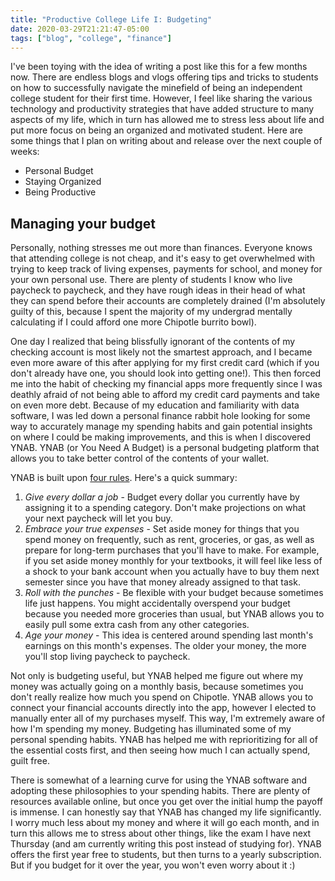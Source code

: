 ```yaml
---
title: "Productive College Life I: Budgeting"
date: 2020-03-29T21:21:47-05:00
tags: ["blog", "college", "finance"]
---
```


I've been toying with the idea of writing a post like this for a few months now. There are endless blogs and vlogs offering tips and tricks to students on how to successfully navigate the minefield of being an independent college student for their first time. However, I feel like sharing the various technology and productivity strategies that have added structure to many aspects of my life, which in turn has allowed me to stress less about life and put more focus on being an organized and motivated student. Here are some things that I plan on writing about and release over the next couple of weeks:

- Personal Budget
- Staying Organized
- Being Productive     

## Managing your budget

Personally, nothing stresses me out more than finances. Everyone knows that attending college is not cheap, and it's easy to get overwhelmed with trying to keep track of living expenses, payments for school, and money for your own personal use. There are plenty of students I know who live paycheck to paycheck, and they have rough ideas in their head of what they can spend before their accounts are completely drained (I'm absolutely guilty of this, because I spent the majority of my undergrad mentally calculating if I could afford one more Chipotle burrito bowl).

One day I realized that being blissfully ignorant of the contents of my checking account is most likely not the smartest approach, and I became even more aware of this after applying for my first credit card (which if you don't already have one, you should look into getting one!). This then forced me into the habit of checking my financial apps more frequently since I was deathly afraid of not being able to afford my credit card payments and take on even more debt. Because of my education and familiarity with data software, I was led down a personal finance rabbit hole looking for some way to accurately manage my spending habits and gain potential insights on where I could be making improvements, and this is when I discovered YNAB. YNAB (or You Need A Budget) is a personal budgeting platform that allows you to take better control of the contents of your wallet.

YNAB is built upon [four rules](https://www.youneedabudget.com/the-four-rules/). Here's a quick summary:

1. *Give every dollar a job* - Budget every dollar you currently have by assigning it to a spending category. Don't make projections on what your next paycheck will let you buy.
2. *Embrace your true expenses* - Set aside money for things that you spend money on frequently, such as rent, groceries, or gas, as well as prepare for long-term purchases that you'll have to make. For example, if you set aside money monthly for your textbooks, it will feel like less of a shock to your bank account when you actually have to buy them next semester since you have that money already assigned to that task.
3. *Roll with the punches* - Be flexible with your budget because sometimes life just happens. You might accidentally overspend your budget because you needed more groceries than usual, but YNAB allows you to easily pull some extra cash from any other categories.
4. *Age your money* - This idea is centered around spending last month's earnings on this month's expenses. The older your money, the more you'll stop living paycheck to paycheck.

Not only is budgeting useful, but YNAB helped me figure out where my money was actually going on a monthly basis, because sometimes you don't really realize how much you spend on Chipotle. YNAB allows you to connect your financial accounts directly into the app, however I elected to manually enter all of my purchases myself. This way, I'm extremely aware of how I'm spending my money. Budgeting has illuminated some of my personal spending habits. YNAB has helped me with reprioritizing for all of the essential costs first, and then seeing how much I can actually spend, guilt free.

There is somewhat of a learning curve for using the YNAB software and adopting these philosophies to your spending habits. There are plenty of resources available online, but once you get over the initial hump the payoff is immense. I can honestly say that YNAB has changed my life significantly. I worry much less about my money and where it will go each month, and in turn this allows me to stress about other things, like the exam I have next Thursday (and am currently writing this post instead of studying for). YNAB offers the first year free to students, but then turns to a yearly subscription. But if you budget for it over the year, you won't even worry about it :)

